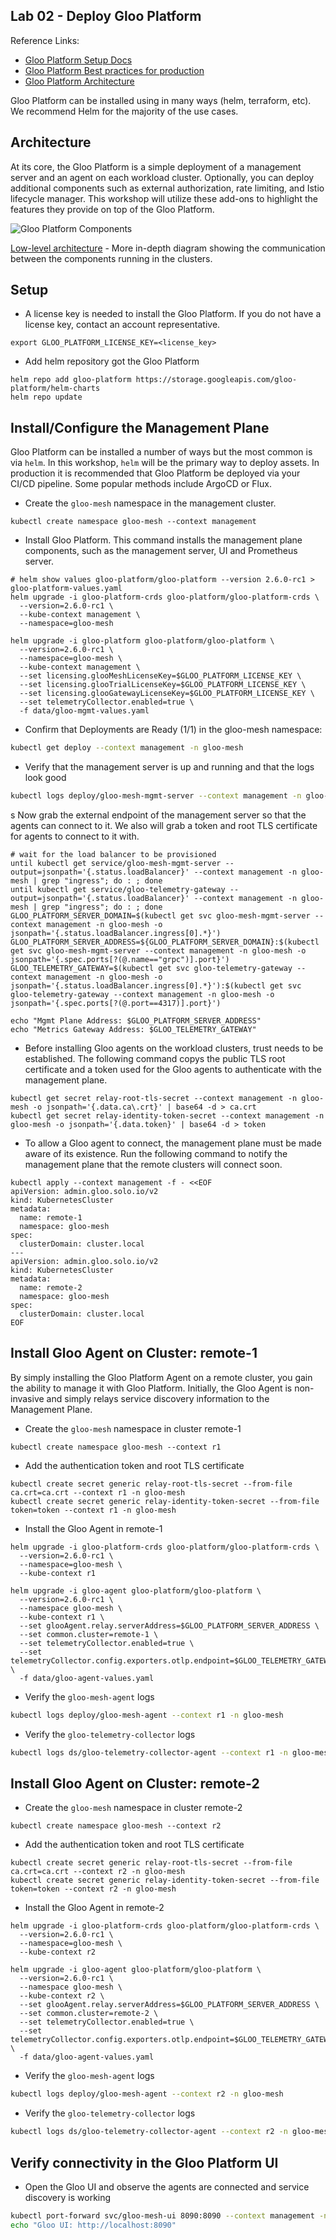 ## Lab 02 - Deploy Gloo Platform <a name="lab-02---deploy-gloo-platform-"></a>

Reference Links:
* [Gloo Platform Setup Docs](https://docs.solo.io/gloo-mesh-enterprise/latest/setup/)
* [Gloo Platform Best practices for production](https://docs.solo.io/gloo-mesh-enterprise/latest/setup/prod/recommended_setup/)
* [Gloo Platform Architecture](https://docs.solo.io/gloo-mesh-enterprise/main/concepts/platform/architecture/)

Gloo Platform can be installed using in many ways (helm, terraform, etc). We recommend Helm for the majority of the use cases.

## Architecture

At its core, the Gloo Platform is a simple deployment of a management server and an agent on each workload cluster. Optionally, you can deploy additional components such as external authorization, rate limiting, and Istio lifecycle manager. This workshop will utilize these add-ons to highlight the features they provide on top of the Gloo Platform.

![Gloo Platform Components](images/gloo-platform-simplified.png)

[Low-level architecture](images/gloo-platform-network-arch.png) - More in-depth diagram showing the communication between the components running in the clusters.

## Setup

* A license key is needed to install the Gloo Platform. If you do not have a license key, contact an account representative. 
```shell
export GLOO_PLATFORM_LICENSE_KEY=<license_key>
```

* Add helm repository got the Gloo Platform
```shell
helm repo add gloo-platform https://storage.googleapis.com/gloo-platform/helm-charts
helm repo update
```

## Install/Configure the Management Plane

Gloo Platform can be installed a number of ways but the most common is via `helm`. In this workshop, `helm` will be the primary way to deploy assets. In production it is recommended that Gloo Platform be deployed via your CI/CD pipeline. Some popular methods include ArgoCD or Flux.

* Create the `gloo-mesh` namespace in the management cluster.
```shell
kubectl create namespace gloo-mesh --context management
```

* Install Gloo Platform. This command installs the management plane components, such as the management server, UI and Prometheus server.
```shell
# helm show values gloo-platform/gloo-platform --version 2.6.0-rc1 > gloo-platform-values.yaml
helm upgrade -i gloo-platform-crds gloo-platform/gloo-platform-crds \
  --version=2.6.0-rc1 \
  --kube-context management \
  --namespace=gloo-mesh

helm upgrade -i gloo-platform gloo-platform/gloo-platform \
  --version=2.6.0-rc1 \
  --namespace=gloo-mesh \
  --kube-context management \
  --set licensing.glooMeshLicenseKey=$GLOO_PLATFORM_LICENSE_KEY \
  --set licensing.glooTrialLicenseKey=$GLOO_PLATFORM_LICENSE_KEY \
  --set licensing.glooGatewayLicenseKey=$GLOO_PLATFORM_LICENSE_KEY \
  --set telemetryCollector.enabled=true \
  -f data/gloo-mgmt-values.yaml
```

* Confirm that Deployments are Ready (1/1) in the gloo-mesh namespace: 
```bash
kubectl get deploy --context management -n gloo-mesh
```

* Verify that the management server is up and running and that the logs look good
```bash
kubectl logs deploy/gloo-mesh-mgmt-server --context management -n gloo-mesh
```

s Now grab the external endpoint of the management server so that the agents can connect to it. We also will grab a token and root TLS certificate for agents to connect to it with. 
```shell
# wait for the load balancer to be provisioned
until kubectl get service/gloo-mesh-mgmt-server --output=jsonpath='{.status.loadBalancer}' --context management -n gloo-mesh | grep "ingress"; do : ; done
until kubectl get service/gloo-telemetry-gateway --output=jsonpath='{.status.loadBalancer}' --context management -n gloo-mesh | grep "ingress"; do : ; done
GLOO_PLATFORM_SERVER_DOMAIN=$(kubectl get svc gloo-mesh-mgmt-server --context management -n gloo-mesh -o jsonpath='{.status.loadBalancer.ingress[0].*}')
GLOO_PLATFORM_SERVER_ADDRESS=${GLOO_PLATFORM_SERVER_DOMAIN}:$(kubectl get svc gloo-mesh-mgmt-server --context management -n gloo-mesh -o jsonpath='{.spec.ports[?(@.name=="grpc")].port}')
GLOO_TELEMETRY_GATEWAY=$(kubectl get svc gloo-telemetry-gateway --context management -n gloo-mesh -o jsonpath='{.status.loadBalancer.ingress[0].*}'):$(kubectl get svc gloo-telemetry-gateway --context management -n gloo-mesh -o jsonpath='{.spec.ports[?(@.port==4317)].port}')

echo "Mgmt Plane Address: $GLOO_PLATFORM_SERVER_ADDRESS"
echo "Metrics Gateway Address: $GLOO_TELEMETRY_GATEWAY"
```
* Before installing Gloo agents on the workload clusters, trust needs to be established. The following command copys the public TLS root certificate and a token used for the Gloo agents to authenticate with the management plane.
```shell
kubectl get secret relay-root-tls-secret --context management -n gloo-mesh -o jsonpath='{.data.ca\.crt}' | base64 -d > ca.crt
kubectl get secret relay-identity-token-secret --context management -n gloo-mesh -o jsonpath='{.data.token}' | base64 -d > token
```

* To allow a Gloo agent to connect, the management plane must be made aware of its existence. Run the following command to notify the management plane that the remote clusters will connect soon. 
```shell
kubectl apply --context management -f - <<EOF
apiVersion: admin.gloo.solo.io/v2
kind: KubernetesCluster
metadata:
  name: remote-1
  namespace: gloo-mesh
spec:
  clusterDomain: cluster.local
---
apiVersion: admin.gloo.solo.io/v2
kind: KubernetesCluster
metadata:
  name: remote-2
  namespace: gloo-mesh
spec:
  clusterDomain: cluster.local
EOF
```

## Install Gloo Agent on Cluster: remote-1

By simply installing the Gloo Platform Agent on a remote cluster, you gain the ability to manage it with Gloo Platform. Initially, the Gloo Agent is non-invasive and simply relays service discovery information to the Management Plane.
* Create the `gloo-mesh` namespace in cluster remote-1
```shell
kubectl create namespace gloo-mesh --context r1
```

* Add the authentication token and root TLS certificate
```shell
kubectl create secret generic relay-root-tls-secret --from-file ca.crt=ca.crt --context r1 -n gloo-mesh
kubectl create secret generic relay-identity-token-secret --from-file token=token --context r1 -n gloo-mesh
```
* Install the Gloo Agent in remote-1
```shell
helm upgrade -i gloo-platform-crds gloo-platform/gloo-platform-crds \
  --version=2.6.0-rc1 \
  --namespace=gloo-mesh \
  --kube-context r1

helm upgrade -i gloo-agent gloo-platform/gloo-platform \
  --version=2.6.0-rc1 \
  --namespace gloo-mesh \
  --kube-context r1 \
  --set glooAgent.relay.serverAddress=$GLOO_PLATFORM_SERVER_ADDRESS \
  --set common.cluster=remote-1 \
  --set telemetryCollector.enabled=true \
  --set telemetryCollector.config.exporters.otlp.endpoint=$GLOO_TELEMETRY_GATEWAY \
  -f data/gloo-agent-values.yaml
```

* Verify the `gloo-mesh-agent` logs
```bash
kubectl logs deploy/gloo-mesh-agent --context r1 -n gloo-mesh
```

* Verify the `gloo-telemetry-collector` logs
```bash
kubectl logs ds/gloo-telemetry-collector-agent --context r1 -n gloo-mesh
```

## Install Gloo Agent on Cluster: remote-2

* Create the `gloo-mesh` namespace in cluster remote-2
```shell
kubectl create namespace gloo-mesh --context r2
```

* Add the authentication token and root TLS certificate
```shell
kubectl create secret generic relay-root-tls-secret --from-file ca.crt=ca.crt --context r2 -n gloo-mesh
kubectl create secret generic relay-identity-token-secret --from-file token=token --context r2 -n gloo-mesh
```
* Install the Gloo Agent in remote-2
```shell
helm upgrade -i gloo-platform-crds gloo-platform/gloo-platform-crds \
  --version=2.6.0-rc1 \
  --namespace=gloo-mesh \
  --kube-context r2

helm upgrade -i gloo-agent gloo-platform/gloo-platform \
  --version=2.6.0-rc1 \
  --namespace gloo-mesh \
  --kube-context r2 \
  --set glooAgent.relay.serverAddress=$GLOO_PLATFORM_SERVER_ADDRESS \
  --set common.cluster=remote-2 \
  --set telemetryCollector.enabled=true \
  --set telemetryCollector.config.exporters.otlp.endpoint=$GLOO_TELEMETRY_GATEWAY \
  -f data/gloo-agent-values.yaml
```

* Verify the `gloo-mesh-agent` logs
```bash
kubectl logs deploy/gloo-mesh-agent --context r2 -n gloo-mesh
```

* Verify the `gloo-telemetry-collector` logs
```bash
kubectl logs ds/gloo-telemetry-collector-agent --context r2 -n gloo-mesh
```

## Verify connectivity in the Gloo Platform UI
* Open the Gloo UI and observe the agents are connected and service discovery is working
```bash
kubectl port-forward svc/gloo-mesh-ui 8090:8090 --context management -n gloo-mesh
echo "Gloo UI: http://localhost:8090"
```


